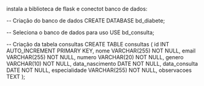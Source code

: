 instala a biblioteca de flask e conectot
banco de dados:

-- Criação do banco de dados
CREATE DATABASE bd_diabete;

-- Seleciona o banco de dados para uso
USE bd_consulta;

-- Criação da tabela consultas
CREATE TABLE consultas (
    id INT AUTO_INCREMENT PRIMARY KEY,
    nome VARCHAR(255) NOT NULL,
    email VARCHAR(255) NOT NULL,
    numero VARCHAR(20) NOT NULL,
    genero VARCHAR(10) NOT NULL,
    data_nascimento DATE NOT NULL,
    data_consulta DATE NOT NULL,
    especialidade VARCHAR(255) NOT NULL,
    observacoes TEXT
);
